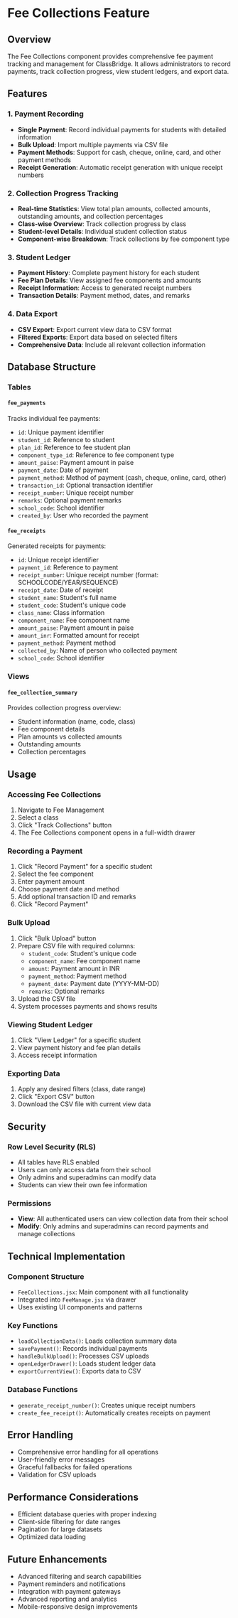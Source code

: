 <!-- Assignments quickstart removed -->

# Fee Collections Feature

## Overview
The Fee Collections component provides comprehensive fee payment tracking and management for ClassBridge. It allows administrators to record payments, track collection progress, view student ledgers, and export data.

## Features

### 1. Payment Recording
- **Single Payment**: Record individual payments for students with detailed information
- **Bulk Upload**: Import multiple payments via CSV file
- **Payment Methods**: Support for cash, cheque, online, card, and other payment methods
- **Receipt Generation**: Automatic receipt generation with unique receipt numbers

### 2. Collection Progress Tracking
- **Real-time Statistics**: View total plan amounts, collected amounts, outstanding amounts, and collection percentages
- **Class-wise Overview**: Track collection progress by class
- **Student-level Details**: Individual student collection status
- **Component-wise Breakdown**: Track collections by fee component type

### 3. Student Ledger
- **Payment History**: Complete payment history for each student
- **Fee Plan Details**: View assigned fee components and amounts
- **Receipt Information**: Access to generated receipt numbers
- **Transaction Details**: Payment method, dates, and remarks

### 4. Data Export
- **CSV Export**: Export current view data to CSV format
- **Filtered Exports**: Export data based on selected filters
- **Comprehensive Data**: Include all relevant collection information

## Database Structure

### Tables

#### `fee_payments`
Tracks individual fee payments:
- `id`: Unique payment identifier
- `student_id`: Reference to student
- `plan_id`: Reference to fee student plan
- `component_type_id`: Reference to fee component type
- `amount_paise`: Payment amount in paise
- `payment_date`: Date of payment
- `payment_method`: Method of payment (cash, cheque, online, card, other)
- `transaction_id`: Optional transaction identifier
- `receipt_number`: Unique receipt number
- `remarks`: Optional payment remarks
- `school_code`: School identifier
- `created_by`: User who recorded the payment

#### `fee_receipts`
Generated receipts for payments:
- `id`: Unique receipt identifier
- `payment_id`: Reference to payment
- `receipt_number`: Unique receipt number (format: SCHOOLCODE/YEAR/SEQUENCE)
- `receipt_date`: Date of receipt
- `student_name`: Student's full name
- `student_code`: Student's unique code
- `class_name`: Class information
- `component_name`: Fee component name
- `amount_paise`: Payment amount in paise
- `amount_inr`: Formatted amount for receipt
- `payment_method`: Payment method
- `collected_by`: Name of person who collected payment
- `school_code`: School identifier

### Views

#### `fee_collection_summary`
Provides collection progress overview:
- Student information (name, code, class)
- Fee component details
- Plan amounts vs collected amounts
- Outstanding amounts
- Collection percentages

## Usage

### Accessing Fee Collections
1. Navigate to Fee Management
2. Select a class
3. Click "Track Collections" button
4. The Fee Collections component opens in a full-width drawer

### Recording a Payment
1. Click "Record Payment" for a specific student
2. Select the fee component
3. Enter payment amount
4. Choose payment date and method
5. Add optional transaction ID and remarks
6. Click "Record Payment"

### Bulk Upload
1. Click "Bulk Upload" button
2. Prepare CSV file with required columns:
   - `student_code`: Student's unique code
   - `component_name`: Fee component name
   - `amount`: Payment amount in INR
   - `payment_method`: Payment method
   - `payment_date`: Payment date (YYYY-MM-DD)
   - `remarks`: Optional remarks
3. Upload the CSV file
4. System processes payments and shows results

### Viewing Student Ledger
1. Click "View Ledger" for a specific student
2. View payment history and fee plan details
3. Access receipt information

### Exporting Data
1. Apply any desired filters (class, date range)
2. Click "Export CSV" button
3. Download the CSV file with current view data

## Security

### Row Level Security (RLS)
- All tables have RLS enabled
- Users can only access data from their school
- Only admins and superadmins can modify data
- Students can view their own fee information

### Permissions
- **View**: All authenticated users can view collection data from their school
- **Modify**: Only admins and superadmins can record payments and manage collections

## Technical Implementation

### Component Structure
- `FeeCollections.jsx`: Main component with all functionality
- Integrated into `FeeManage.jsx` via drawer
- Uses existing UI components and patterns

### Key Functions
- `loadCollectionData()`: Loads collection summary data
- `savePayment()`: Records individual payments
- `handleBulkUpload()`: Processes CSV uploads
- `openLedgerDrawer()`: Loads student ledger data
- `exportCurrentView()`: Exports data to CSV

### Database Functions
- `generate_receipt_number()`: Creates unique receipt numbers
- `create_fee_receipt()`: Automatically creates receipts on payment

## Error Handling
- Comprehensive error handling for all operations
- User-friendly error messages
- Graceful fallbacks for failed operations
- Validation for CSV uploads

## Performance Considerations
- Efficient database queries with proper indexing
- Client-side filtering for date ranges
- Pagination for large datasets
- Optimized data loading

## Future Enhancements
- Advanced filtering and search capabilities
- Payment reminders and notifications
- Integration with payment gateways
- Advanced reporting and analytics
- Mobile-responsive design improvements
